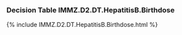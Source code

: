 ### Decision Table IMMZ.D2.DT.HepatitisB.Birthdose
{% include IMMZ.D2.DT.HepatitisB.Birthdose.html %}

